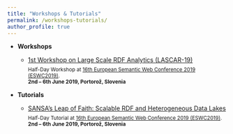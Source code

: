 ```yaml
---
title: "Workshops & Tutorials"
permalink: /workshops-tutorials/
author_profile: true
---
```


* **Workshops**
  * [1st Workshop on Large Scale RDF Analytics (LASCAR-19)](http://lascar.sda.tech/)<br />
  <sub>Half-Day Workshop at [16th European Semantic Web Conference 2019 (ESWC2019)](https://2019.eswc-conferences.org/).
  </br>**2nd – 6th June 2019, Portorož, Slovenia**

* **Tutorials**
  * [SANSA’s Leap of Faith: Scalable RDF and Heterogeneous Data Lakes](http://sansa-stack.net/eswc2019-tutorial/)<br />
  <sub>Half-Day Tutorial at [16th European Semantic Web Conference 2019 (ESWC2019)](https://2019.eswc-conferences.org/).
  </br>**2nd – 6th June 2019, Portorož, Slovenia**
